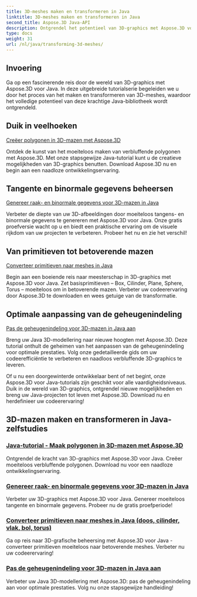 ```yaml
---
title: 3D-meshes maken en transformeren in Java
linktitle: 3D-meshes maken en transformeren in Java
second_title: Aspose.3D Java-API
description: Ontgrendel het potentieel van 3D-graphics met Aspose.3D voor Java. Creëer, transformeer en optimaliseer moeiteloos meshes. Verbeter uw codeerervaring met onze tutorials.
type: docs
weight: 31
url: /nl/java/transforming-3d-meshes/
---
```


## Invoering

Ga op een fascinerende reis door de wereld van 3D-graphics met Aspose.3D voor Java. In deze uitgebreide tutorialserie begeleiden we u door het proces van het maken en transformeren van 3D-meshes, waardoor het volledige potentieel van deze krachtige Java-bibliotheek wordt ontgrendeld.

## Duik in veelhoeken 
[Creëer polygonen in 3D-mazen met Aspose.3D](./create-polygons-in-meshes/)

Ontdek de kunst van het moeiteloos maken van verbluffende polygonen met Aspose.3D. Met onze stapsgewijze Java-tutorial kunt u de creatieve mogelijkheden van 3D-graphics benutten. Download Aspose.3D nu en begin aan een naadloze ontwikkelingservaring.

## Tangente en binormale gegevens beheersen
[Genereer raak- en binormale gegevens voor 3D-mazen in Java](./generate-tangent-binormal-data/)

Verbeter de diepte van uw 3D-afbeeldingen door moeiteloos tangens- en binormale gegevens te genereren met Aspose.3D voor Java. Onze gratis proefversie wacht op u en biedt een praktische ervaring om de visuele rijkdom van uw projecten te verbeteren. Probeer het nu en zie het verschil!

## Van primitieven tot betoverende mazen 
[Converteer primitieven naar meshes in Java](./convert-primitives-to-meshes/)

Begin aan een boeiende reis naar meesterschap in 3D-graphics met Aspose.3D voor Java. Zet basisprimitieven – Box, Cilinder, Plane, Sphere, Torus – moeiteloos om in betoverende mazen. Verbeter uw codeerervaring door Aspose.3D te downloaden en wees getuige van de transformatie.

## Optimale aanpassing van de geheugenindeling 
[Pas de geheugenindeling voor 3D-mazen in Java aan](./customize-mesh-memory-layout/)

Breng uw Java 3D-modellering naar nieuwe hoogten met Aspose.3D. Deze tutorial onthult de geheimen van het aanpassen van de geheugenindeling voor optimale prestaties. Volg onze gedetailleerde gids om uw codeerefficiëntie te verbeteren en naadloos verbluffende 3D-graphics te leveren.

Of u nu een doorgewinterde ontwikkelaar bent of net begint, onze Aspose.3D voor Java-tutorials zijn geschikt voor alle vaardigheidsniveaus. Duik in de wereld van 3D-graphics, ontgrendel nieuwe mogelijkheden en breng uw Java-projecten tot leven met Aspose.3D. Download nu en herdefinieer uw codeerervaring!
## 3D-mazen maken en transformeren in Java-zelfstudies
### [Java-tutorial - Maak polygonen in 3D-mazen met Aspose.3D](./create-polygons-in-meshes/)
Ontgrendel de kracht van 3D-graphics met Aspose.3D voor Java. Creëer moeiteloos verbluffende polygonen. Download nu voor een naadloze ontwikkelingservaring.
### [Genereer raak- en binormale gegevens voor 3D-mazen in Java](./generate-tangent-binormal-data/)
Verbeter uw 3D-graphics met Aspose.3D voor Java. Genereer moeiteloos tangente en binormale gegevens. Probeer nu de gratis proefperiode!
### [Converteer primitieven naar meshes in Java (doos, cilinder, vlak, bol, torus)](./convert-primitives-to-meshes/)
Ga op reis naar 3D-grafische beheersing met Aspose.3D voor Java - converteer primitieven moeiteloos naar betoverende meshes. Verbeter nu uw codeerervaring!
### [Pas de geheugenindeling voor 3D-mazen in Java aan](./customize-mesh-memory-layout/)
Verbeter uw Java 3D-modellering met Aspose.3D: pas de geheugenindeling aan voor optimale prestaties. Volg nu onze stapsgewijze handleiding!